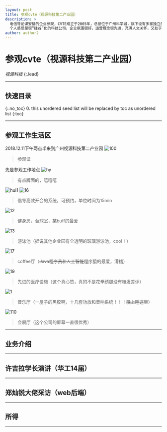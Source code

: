 ```yaml
---
layout: post
title: 参观cvte（视源科技第二产业园）
description: >
  电信导论课安排的企业参观，CVTE成立于2005年，总部位于广州科学城，旗下设有多家独立的子公司，目前致力于多类相关产品的研发、销售和内容服务，包括液晶电视主板设计、电源设计、商用显示、移动互联、消费电子、智能机顶盒、嵌入式游戏和医疗等产业方向。（来自百度） 
  个人感受是很“硅谷”化的科技公司，企业氛围很好，运营理念很先进，充满人文关怀，又处于科技发展大方向的潮头，是年轻人（我）就业的首选类型公司。不足感觉就是没有看到非常突出的尖端技术，可能是因为面广而不尖。总体是好评啊，希望能在这个公司实习工作。
author: author2
---
```

# 参观cvte（视源科技第二产业园）
  *视源科技*
 {:.lead}

--------

## 快速目录
{:.no_toc}
0. this unordered seed list will be replaced by toc as unordered list
{:toc}

-----------
## 参观工作生活区

2018.12.11下午两点半来到广州视源科技第二产业园
![100](/assets/img/cvte/100.jpg)
>参观证

先是参观工作地点
![hy](/assets/img/cvte/14.jpg)
>有点牌面的，嘻嘻嘻

![hui1](/assets/img/cvte/15.jpg)
![16](/assets/img/cvte/16.jpg)
>倡导高效开会的系统，可预约，单位时间为15min


![12](/assets/img/cvte/12.jpg)
>健身房，台球室，某buff的最爱


![13](/assets/img/cvte/13.jpg)
>游泳池（据说其他企业园有全透明的玻璃游泳池，cool！）


![17](/assets/img/cvte/17.jpg)
>coffee厅（~~Java程序员和人工智能~~程序猿的最爱，滑稽）


![19](/assets/img/cvte/19.jpg)
>先进的医疗设施（这个真心赞，真的不是花拳绣腿~~没有植发差评~~）

![1](/assets/img/cvte/1.jpg)
>音乐厅（一屋子的黑胶啊，十几套功放和音响系统！！！~~晚上睡这里~~）

![110](/assets/img/cvte/110.jpg)
>会展厅（这个公司的屏幕一直很优秀）

------
## 业务介绍
  

----
## 许吉拉学长演讲（华工14届）

----
## 郑灿锐大佬采访（web后端）

----
## 所得

----

